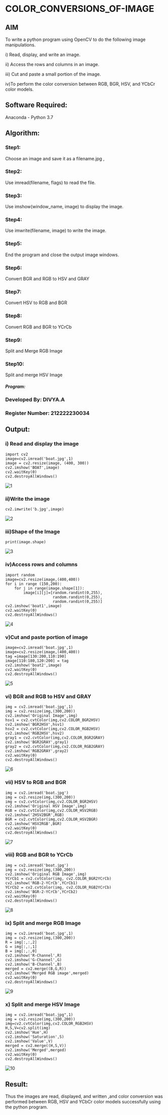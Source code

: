 # COLOR_CONVERSIONS_OF-IMAGE
## AIM
To write a python program using OpenCV to do the following image manipulations.

i) Read, display, and write an image.

ii) Access the rows and columns in an image.

iii) Cut and paste a small portion of the image.

iv)To perform the color conversion between RGB, BGR, HSV, and YCbCr color models.


## Software Required:
Anaconda - Python 3.7
## Algorithm:
### Step1:
Choose an image and save it as a filename.jpg ,
### Step2:
Use imread(filename, flags) to read the file.
### Step3:
Use imshow(window_name, image) to display the image.
### Step4:
Use imwrite(filename, image) to write the image.
### Step5:
End the program and close the output image windows.
### Step6:
Convert BGR and RGB to HSV and GRAY
### Step7:
Convert HSV to RGB and BGR
### Step8:
Convert RGB and BGR to YCrCb
### Step9:
Split and Merge RGB Image
### Step10:
Split and merge HSV Image

##### Program:
### Developed By: DIVYA.A
### Register Number: 212222230034


## Output:

### i) Read and display the image

```
import cv2
image=cv2.imread('boat.jpg',1)
image = cv2.resize(image, (400, 300))
cv2.imshow('BOAT',image)
cv2.waitKey(0)
cv2.destroyAllWindows()
```
![1](https://github.com/user-attachments/assets/9e4db735-6649-49b4-a7fc-467d8e5f7693)

### ii)Write the image

```
cv2.imwrite('b.jpg',image)
```
![2](https://github.com/user-attachments/assets/9a6b269d-235c-44c1-aeea-bf7e1f67b08b)

### iii)Shape of the Image

```
print(image.shape)
```
![3](https://github.com/user-attachments/assets/de88cf4b-a055-4080-a45d-59b181e71867)

### iv)Access rows and columns

```
import random
image=cv2.resize(image,(400,400))
for i in range (150,200):
    for j in range(image.shape[1]):
        image[i][j]=[random.randint(0,255),
                     random.randint(0,255),
                     random.randint(0,255)] 
cv2.imshow('boat1',image)
cv2.waitKey(0)
cv2.destroyAllWindows()
```
![4](https://github.com/user-attachments/assets/26d79c83-2512-4d9f-af28-e85155b3bd37)

### v)Cut and paste portion of image
```
image=cv2.imread('boat.jpg',1)
image=cv2.resize(image,(400,400))
tag =image[130:200,110:190]
image[110:180,120:200] = tag
cv2.imshow('boat2',image)
cv2.waitKey(0)
cv2.destroyAllWindows()
```
![5](https://github.com/user-attachments/assets/d5d3e3b0-8739-4170-bbdc-dcfddfb29812)

### vi) BGR and RGB to HSV and GRAY
```
img = cv2.imread('boat.jpg',1)
img = cv2.resize(img,(300,200))
cv2.imshow('Original Image',img)
hsv1 = cv2.cvtColor(img,cv2.COLOR_BGR2HSV)
cv2.imshow('BGR2HSV',hsv1)
hsv2 = cv2.cvtColor(img,cv2.COLOR_RGB2HSV)
cv2.imshow('RGB2HSV',hsv2)
gray1 = cv2.cvtColor(img,cv2.COLOR_BGR2GRAY)
cv2.imshow('BGR2GRAY',gray1)
gray2 = cv2.cvtColor(img,cv2.COLOR_RGB2GRAY)
cv2.imshow('RGB2GRAY',gray2)
cv2.waitKey(0)
cv2.destroyAllWindows()
```
![6](https://github.com/user-attachments/assets/9f47d279-004d-41b0-91b5-72d472d57fa3)

### vii) HSV to RGB and BGR
```
img = cv2.imread('boat.jpg')
img = cv2.resize(img,(300,200))
img = cv2.cvtColor(img,cv2.COLOR_BGR2HSV)
cv2.imshow('Original HSV Image',img)
RGB = cv2.cvtColor(img,cv2.COLOR_HSV2RGB)
cv2.imshow('2HSV2BGR',RGB)
BGR = cv2.cvtColor(img,cv2.COLOR_HSV2BGR)
cv2.imshow('HSV2RGB',BGR)
cv2.waitKey(0)
cv2.destroyAllWindows()
```
![7](https://github.com/user-attachments/assets/eb550f11-1589-4d9e-8954-2d05ef4a5129)

### viii) RGB and BGR to YCrCb
```
img = cv2.imread('boat.jpg')
img = cv2.resize(img,(300,200))
cv2.imshow('Original RGB Image',img)
YCrCb1 = cv2.cvtColor(img, cv2.COLOR_BGR2YCrCb)
cv2.imshow('RGB-2-YCrCb',YCrCb1)
YCrCb2 = cv2.cvtColor(img, cv2.COLOR_RGB2YCrCb)
cv2.imshow('BGR-2-YCrCb',YCrCb2)
cv2.waitKey(0)
cv2.destroyAllWindows()
```
![8](https://github.com/user-attachments/assets/11fe6819-8091-4bfe-81fa-bf8b37d6af60)

### ix) Split and merge RGB Image
```
img = cv2.imread('boat.jpg',1)
img = cv2.resize(img,(300,200))
R = img[:,:,2]
G = img[:,:,1]
B = img[:,:,0]
cv2.imshow('R-Channel',R)
cv2.imshow('G-Channel',G)
cv2.imshow('B-Channel',B)
merged = cv2.merge((B,G,R))
cv2.imshow('Merged RGB image',merged)
cv2.waitKey(0)
cv2.destroyAllWindows()
```
![9](https://github.com/user-attachments/assets/4f1c4f95-8854-431e-adab-ed4b2fd0effb)

### x) Split and merge HSV Image
```
img = cv2.imread("boat.jpg",1)
img = cv2.resize(img,(300,200))
img=cv2.cvtColor(img,cv2.COLOR_RGB2HSV)
H,S,V=cv2.split(img)
cv2.imshow('Hue',H)
cv2.imshow('Saturation',S)
cv2.imshow('Value',V)
merged = cv2.merge((H,S,V))
cv2.imshow('Merged',merged)
cv2.waitKey(0)
cv2.destroyAllWindows()
```
![10](https://github.com/user-attachments/assets/65f26c23-370d-4826-bffb-cef20cab300b)




## Result:
Thus the images are read, displayed, and written ,and color conversion was performed between RGB, HSV and YCbCr color models successfully using the python program.







